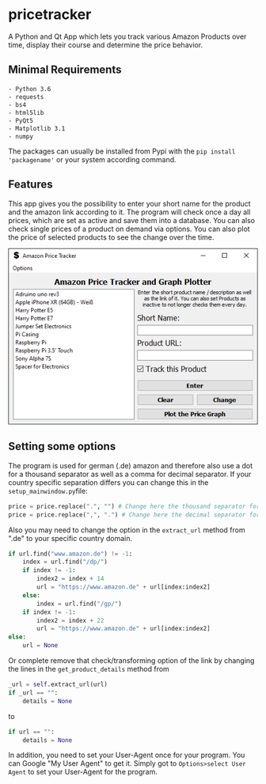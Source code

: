 # pricetracker
A Python and Qt App which lets you track various Amazon Products over time, display their course and determine the price behavior.

## Minimal Requirements

```
- Python 3.6
- requests
- bs4
- html5lib
- PyQt5
- Matplotlib 3.1
- numpy
```
The packages can usually be installed from Pypi with the `pip install 'packagename'` or your system according command.

## Features

This app gives you the possibility to enter your short name for the product and the amazon link according to it. The program will check once a day all prices, which are set as active and save them into a database. You can also check single prices of a product on demand via options. You can also plot the price of selected products to see the change over the time.


![alt text](https://github.com/AndreWohnsland/pricetracker/blob/master/gui/pictures/app_example.PNG "mainscreen")


## Setting some options

The program is used for german (.de) amazon and therefore also use a dot for a thousand separator as well as a comma for decimal separator. If your country specific separation differs you can change this in the `setup_mainwindow.py`file:

```python
price = price.replace(".", "") # Change here the thousand separator for your country
price = price.replace(",", ".")	# Change here the decimal separator for your country
```

Also you may need to change the option in the `extract_url` method from ".de" to your specific country domain.
```python
if url.find("www.amazon.de") != -1:
	index = url.find("/dp/")
	if index != -1:
		index2 = index + 14
		url = "https://www.amazon.de" + url[index:index2]
	else:
		index = url.find("/gp/")
	if index != -1:
		index2 = index + 22
		url = "https://www.amazon.de" + url[index:index2]
else:
	url = None
```

Or complete remove that check/transforming option of the link by changing the lines in the `get_product_details` method from

```python
_url = self.extract_url(url)
if _url == "":
	details = None
```

to

```python
if url == "":
	details = None
```

In addition, you need to set your User-Agent once for your program. You can Google "My User Agent" to get it. Simply got to `Options>select User Agent` to set your User-Agent for the program. 